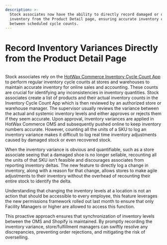 ```yaml
---
description: >-
  Stock associates now have the ability to directly record damaged or discovered
  inventory from the Product Detail page, ensuring accurate inventory counts
  between scheduled cycle counts.
---
```


# Record Inventory Variances Directly from the Product Detail Page

<figure><img src="https://www.hotwax.co/hubfs/Product%20Updates%20and%20Release%20Notes/2023/April%202023/Product%20updates/Featured%20Image/Log%20Inventory%20Variance-1.png" alt=""><figcaption></figcaption></figure>

Stock associates rely on the [HotWax Commerce Inventory Cycle Count App](https://www.hotwax.co/apps/inventory-cycle-count-app) to perform regular inventory cycle counts at stores and warehouses to maintain accurate inventory for online sales and accounting. These counts are crucial for identifying any inconsistencies in inventory quantities. Stock associates create a list of products and their actual inventory counts in the Inventory Cycle Count App which is then reviewed by an authorized store or warehouse manager. The supervisor usually reviews the variance between the actual and systemic inventory levels and either approves or rejects them if they seem accurate. Upon approval, inventory variances are applied in HotWax Commerce OMS and subsequently pushed online to keep inventory numbers accurate. However, counting all the units of a SKU to log an inventory variance makes it difficult to log real time inventory adjustments caused by damaged stock or even recovered stock.

When the inventory variance is obvious and quantifiable, such as a store associate seeing that a damaged shoe is no longer sellable, recounting all the units of that SKU isn’t feasible and discourages associates from reporting inventory deltas. The new feature to directly log a change in inventory, along with a reason for that change, allows stores to make agile adjustments to their inventory without the overhead of recounting their entire stock to identify the delta.

Understanding that changing the inventory levels at a location is not an action that should be accessible to every employee, this feature leverages the new permissions framework rolled out last month to ensure that only Facility Managers or higher are allowed to access this function.

This proactive approach ensures that synchronization of inventory levels between the OMS and Shopify is maintained. By promptly recording the inventory variance, store/fulfillment managers can swiftly resolve any discrepancies, preventing order rejections, and mitigating the risk of overselling.
